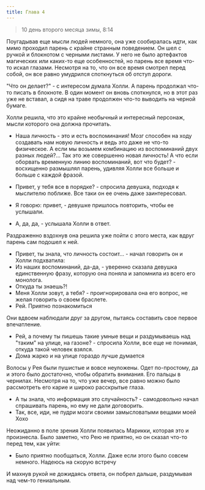 ```yaml
---
title: Глава 4
---
```


> 10 день второго месяца зимы, 8:14

Поугадывав еще мысли людей немного, она уже сообиралась идти, как мимо проходил парень с крайне странным поведением. Он шел с ручкой и блокнотом с черными листами. У него не было артефактов магических или каких-то еще особенностей, но парень все время что-то искал глазами. Несмотря на то, что он все время смотрел перед собой, он все равно умудрился споткнуться об отступ дороги.

"Что он делает?" - с интересом думала Холли. А парень продолжал что-то писать в блокноте. В один момент он вновь споткнулся, но в этот раз уже не вставал, а сидя на траве продолжен что-то выводить на черной бумаге.

Холли решила, что это крайне необычный и интересный персонаж, мысли которого она должна прочитать.

- Наша личность - это и есть воспоминания! Мозг способен на ходу создавать нам новую личность и ведь это даже не что-то физическое. А если мы возьмем комбинацию из воспоминаний двух разных людей?... Так это же совершенно новая личность! А что если оборвать временную линию воспоминаний, вот что будет? - восхищенно размышлял парень, удивляя Холли все больше и больше с каждой фразой.

- Привет, у тебя все в порядке? - спросила девушка, подходя к мыслителю поближе. Все таки он ее очень даже заинтересовал.
- Я говорю: привет, - девушке пришлось повторить, чтобы ее услышали.
- А, да, да, - услышала Холли в ответ.

Раздраженно вздохнув она решила уже пойти с этого места, как вдруг парень сам подошел к ней.

- Привет, ты знала, что личность состоит... - начал говорить он и Холли подхватила:
- Из наших воспоминаний, да-да, - уверенно сказала девушка единственную фразу, которую она поняла и запомнила из всего его монолога.
- Откуда ты знаешь?!
- Меня Холли зовут, а тебя? - проигнорировала она его вопрос, не желая говорить о своем браслете.
- Рей. Приятно познакомиться

Они вдвоем наблюдали друг за другом, пытаясь составить свое первое впечатление.

- Рей, а почему ты пишешь такие умные вещи и раздумываешь над "таким" на улице, на газоне? - спросила Холли, все еще не понимая, откуда такой человек взялся.
- Дома жарко и на улице гораздо лучше думается

Волосы у Рея были пушистые и вовсе неуложены. Одет по-простому, да и этого было достаточно, чтобы обратить внимания. Его пальцы в чернилах. Несмотря на то, что уже вечер, все равно можно было рассмотреть его карие и широко расскрытые глаза.

- А ты знала, что информация это случайность? - самодовольно начал спрашивать парень, но ему не дали договорить.
- Так, все, иди, не пудри мозги своими замысловатыми вещами моей Хохо

Неожиданно в поле зрения Холли появилась Марикки, которая это и произнесла. Было заметно, что Рею не приятно, но он сказал что-то перед тем, как уйти:
- Было приятно пообщаться, Холли. Даже если этого было совсем немного. Надеюсь на скорую встречу

И махнув рукой не дожидаясь ответа, он побрел дальше, раздумывая над чем-то гениальным.
